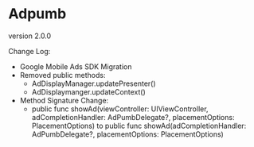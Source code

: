 # Adpumb

version 2.0.0

Change Log:

- Google Mobile Ads SDK Migration
- Removed public methods:
  - AdDisplayManager.updatePresenter()
  - AdDisplaymanger.updateContext()
- Method Signature Change:
  - public func showAd(viewController: UIViewController, adCompletionHandler: AdPumbDelegate?, placementOptions: PlacementOptions)
  to public func showAd(adCompletionHandler: AdPumbDelegate?, placementOptions: PlacementOptions)
